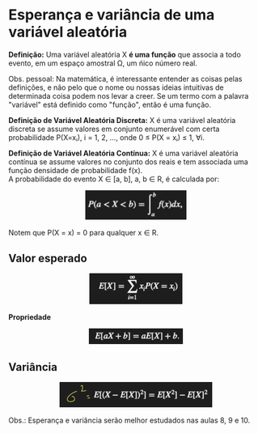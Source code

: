 # Esperança e variância de uma variável aleatória

**Definição:** Uma variável aleatória X **é uma função** que associa a todo evento, em um espaço amostral Ω, um ńico número real.  

Obs. pessoal: Na matemática, é interessante entender as coisas pelas definições, e não pelo que o nome ou nossas ideias intuitivas de determinada coisa podem nos levar a creer. Se um termo com a palavra "variável" está definido como "função", então é uma função.

**Definição de Variável Aleatória Discreta:** X é uma variável aleatória discreta se assume valores em conjunto enumerável com certa probabilidade P(X=xᵢ), i = 1, 2, ..., onde 0 ≤ P(X = xᵢ) ≤ 1, ∀i.  

**Definição de Variável Aleatória Contínua:** X é uma variável aleatória contínua se assume valores no conjunto dos reais e tem associada uma função densidade de probabilidade f(x).  
A probabilidade do evento X ∈ [a, b], a, b ∈ R, é calculada por:  
<p align="center">
 <img src="/Cursos/Probabilidades/Imagens/probabilidadeDoEventoContinuo.png" width="200">
</p>
Notem que P(X = x) = 0 para qualquer x ∈ R.  

## Valor esperado

<p align="center">
  <img src="Imagens/Esperanca.png">
</p>

**Propriedade**
<p align="center">
  <img src="Imagens/EsperancaP1.png">
</p>

## Variância

<p align="center">
  <img src="Imagens/Variancia.png">
</p>

Obs.: Esperança e variância serão melhor estudados nas aulas 8, 9 e 10.
